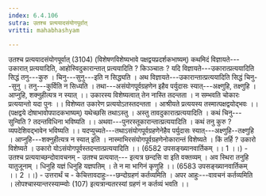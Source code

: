 ```yaml
---
index: 6.4.106
sutra: उतश्च प्रत्ययादसंयोगपूर्वात्‌
vritti: mahabhashyam

---
```

 उतश्च प्रत्ययादसंयोगपूर्वात् (3104) (विशेषणविशेष्यभावे पक्षद्वयप्रदर्शकभाष्यम्) कथमिदं विज्ञायते---उकारात् प्रत्ययादिति, आहोस्विदुकारान्तात् प्रत्ययादिति ? किञ्ञ्चातः ? यदि विज्ञायते---उकारात्प्रत्ययादिति सिद्धं तनु---कुरु । चिनु---सुनु---इति न सिद्ध्यति । अथ विज्ञायते---उकारान्तात्प्रत्ययादिति सिद्धं चिनु--सुनु । तनु---कुर्विति न सिध्यति । तथा---असंयोगपूर्वग्रहणेन इहैव पर्युदासः स्यात्---अक्ष्णुहि, तक्ष्णुहि । आप्नुहि, शक्नुहीत्यत्र न स्यात् ।। उकारस्य विशेष्यत्वात् तेन नास्ति तदन्तता । न सम्भवति चोकारः प्रत्ययान्तो यदा पुनः ।। विशेष्यत उकारेण प्रत्ययोऽतस्तदन्तता । आश्रीयते प्रत्ययस्य तस्मात्पक्षद्वयोद्भवः ।। (पक्षद्वये दोषाभावोपपादकभाष्यम्) यथेच्छसि तथाऽस्तु । अस्तु तावदुकारात्प्रत्ययादिति । कथं चिनु---सुन्विति ? तदन्तविधिना भविष्यति ।। अथवा---पुनरस्तूकारान्तात्प्रत्ययादिति । कथं तनु कुरु ? व्यपदेशिवद्भावेन भविष्यति ।। यदप्युच्यते---तथाऽसंयोगपूर्वग्रहणेनेहैव पर्युदासः स्यात्---अक्ष्णुहि--तक्ष्णुहि । आप्नुहि---शक्नुहीत्यत्र न स्यात् इति । नास्माभिरसंयोगपूर्वग्रहणेनोकारान्तं विशेष्यते । किं तर्हि ? उकारो विशेष्यते । उकारो योऽसंयोगपूर्वस्तदन्तात्प्रत्ययादिति ।। (6582 उपसङ्ख्यानवार्तिकम् ।। 1 ।।) - उतश्च प्रत्ययाच्छन्दोवावचनम् - उतश्च प्रत्ययात्--- इत्यत्र छन्दसि वा इति वक्तव्यम् । अव स्थिरा तनुहि यातुजूनाम् । धिनुहि यज्ञं धिनुहि यज्ञपतिम् । ते न मा भागिनं कृणुहि ।। (6583 उपसङ्ख्यानवार्तिकम् ।। 2 ।।) - उत्तरार्थं च - केचित्तावदाहुः---छन्दोग्रहणं कर्तव्यमिति । अपर आहुः---वावचनं कर्तव्यमिति । लोपश्चास्यान्तरस्याम्म्वोः (107) इत्यत्रान्यतरस्यां ग्रहणं न कर्तव्यं भवति ।। 